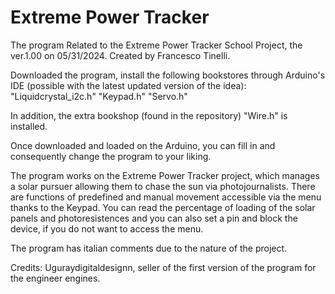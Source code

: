 # Extreme Power Tracker
The program Related to the Extreme Power Tracker School Project, the ver.1.00 on 05/31/2024.
Created by Francesco Tinelli.


Downloaded the program, install the following bookstores through Arduino's IDE (possible with the latest updated version of the idea):
"Liquidcrystal_i2c.h"
"Keypad.h"
"Servo.h"

In addition, the extra bookshop (found in the repository) "Wire.h" is installed.

Once downloaded and loaded on the Arduino, you can fill in and consequently change the program to your liking.

The program works on the Extreme Power Tracker project, which manages a solar pursuer allowing them to chase the sun via photojournalists.
There are functions of predefined and manual movement accessible via the menu thanks to the Keypad. You can read the percentage of loading of the solar panels and photoresistences and you can also set a pin and block the device, if you do not want to access the menu.

The program has italian comments due to the nature of the project.

Credits:
Uguraydigitaldesignn, seller of the first version of the program for the engineer engines.



